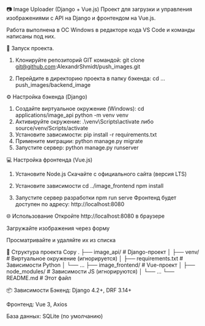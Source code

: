 📷 Image Uploader (Django + Vue.js)
Проект для загрузки и управления изображениями 
с API на Django и фронтендом на Vue.js.

Работа выполнена в ОС Windows 
в редакторе кода VS Code и команды написаны под них.

🚀 Запуск проекта.
1. Клонируйте репозиторий GIT командой:
git clone git@github.com:AlexandrShmidt/push_images.git

2. Перейдите  в директорию проекта в папку бэкенда:
cd ... push_images/backend_image

⚙️ Настройка бэкенда (Django)
1. Создайте виртуальное окружение (Windows):
cd applications/image_api
python -m venv venv
2. Активируйте окружение:
.\venv\Scripts\activate
либо
source/venv/Scripts/activate
3. Установите зависимости:
pip install -r requirements.txt
4. Примените миграции:
python manage.py migrate
5. Запустите сервер:
python manage.py runserver

💻 Настройка фронтенда (Vue.js)
1. Установите Node.js
Скачайте с официального сайта (версия LTS)

2. Установите зависимости
cd ../image_frontend
npm install
3. Запустите сервер разработки
npm run serve
Фронтенд будет доступен по адресу: http://localhost:8080

🌐 Использование
Откройте http://localhost:8080 в браузере

Загружайте изображения через форму

Просматривайте и удаляйте их из списка

📁 Структура проекта
Copy
.
├── image_api/          # Django-проект
│   ├── venv/          # Виртуальное окружение (игнорируется)
│   ├── requirements.txt # Зависимости Python
│   └── ...
├── image_frontend/     # Vue-проект
│   ├── node_modules/  # Зависимости JS (игнорируются)
│   └── ...
└── README.md          # Этот файл

📦 Зависимости
Бэкенд: Django 4.2+, DRF 3.14+

Фронтенд: Vue 3, Axios

База данных: SQLite (по умолчанию)